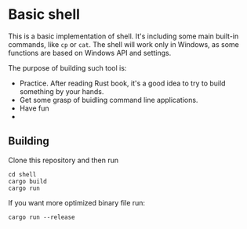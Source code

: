 # Basic shell
This is a basic implementation of shell. It's including some main built-in commands, like `cp` or `cat`. 
The shell will work only in Windows, as some functions are based on Windows API and settings. 

The purpose of building such tool is:
- Practice. After reading Rust book, it's a good idea to try to build something by your hands.
- Get some grasp of buidling command line applications.
- Have fun 
- 
## Building

Clone this repository and then run
```
cd shell
cargo build
cargo run
```

If you want more optimized binary file run:
```
cargo run --release
```
